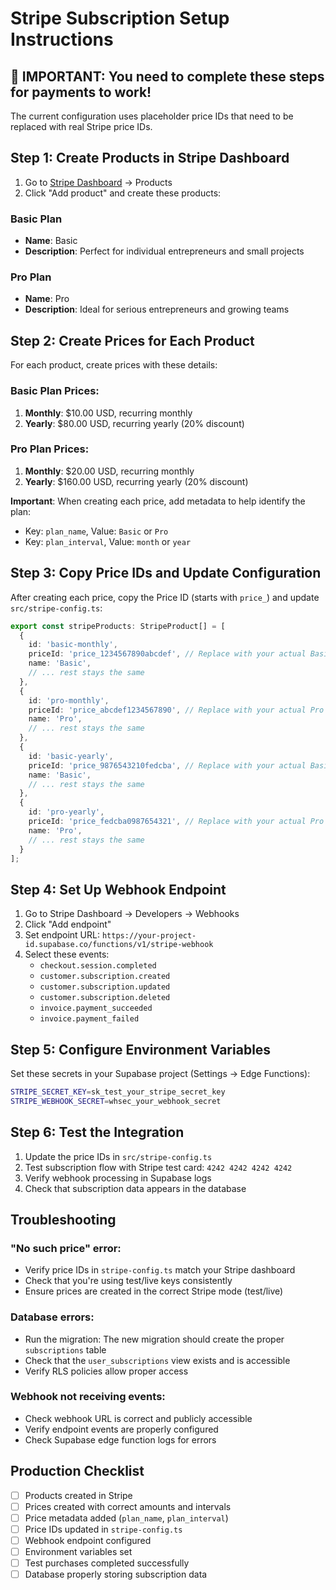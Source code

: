 # Stripe Subscription Setup Instructions

## 🚨 IMPORTANT: You need to complete these steps for payments to work!

The current configuration uses placeholder price IDs that need to be replaced with real Stripe price IDs.

## Step 1: Create Products in Stripe Dashboard

1. Go to [Stripe Dashboard](https://dashboard.stripe.com) → Products
2. Click "Add product" and create these products:

### Basic Plan
- **Name**: Basic
- **Description**: Perfect for individual entrepreneurs and small projects

### Pro Plan  
- **Name**: Pro
- **Description**: Ideal for serious entrepreneurs and growing teams

## Step 2: Create Prices for Each Product

For each product, create prices with these details:

### Basic Plan Prices:
1. **Monthly**: $10.00 USD, recurring monthly
2. **Yearly**: $80.00 USD, recurring yearly (20% discount)

### Pro Plan Prices:
1. **Monthly**: $20.00 USD, recurring monthly  
2. **Yearly**: $160.00 USD, recurring yearly (20% discount)

**Important**: When creating each price, add metadata to help identify the plan:
- Key: `plan_name`, Value: `Basic` or `Pro`
- Key: `plan_interval`, Value: `month` or `year`

## Step 3: Copy Price IDs and Update Configuration

After creating each price, copy the Price ID (starts with `price_`) and update `src/stripe-config.ts`:

```typescript
export const stripeProducts: StripeProduct[] = [
  {
    id: 'basic-monthly',
    priceId: 'price_1234567890abcdef', // Replace with your actual Basic Monthly price ID
    name: 'Basic',
    // ... rest stays the same
  },
  {
    id: 'pro-monthly', 
    priceId: 'price_abcdef1234567890', // Replace with your actual Pro Monthly price ID
    name: 'Pro',
    // ... rest stays the same
  },
  {
    id: 'basic-yearly',
    priceId: 'price_9876543210fedcba', // Replace with your actual Basic Yearly price ID
    name: 'Basic',
    // ... rest stays the same
  },
  {
    id: 'pro-yearly',
    priceId: 'price_fedcba0987654321', // Replace with your actual Pro Yearly price ID
    name: 'Pro', 
    // ... rest stays the same
  }
];
```

## Step 4: Set Up Webhook Endpoint

1. Go to Stripe Dashboard → Developers → Webhooks
2. Click "Add endpoint"
3. Set endpoint URL: `https://your-project-id.supabase.co/functions/v1/stripe-webhook`
4. Select these events:
   - `checkout.session.completed`
   - `customer.subscription.created`
   - `customer.subscription.updated`
   - `customer.subscription.deleted`
   - `invoice.payment_succeeded`
   - `invoice.payment_failed`

## Step 5: Configure Environment Variables

Set these secrets in your Supabase project (Settings → Edge Functions):

```bash
STRIPE_SECRET_KEY=sk_test_your_stripe_secret_key
STRIPE_WEBHOOK_SECRET=whsec_your_webhook_secret
```

## Step 6: Test the Integration

1. Update the price IDs in `src/stripe-config.ts`
2. Test subscription flow with Stripe test card: `4242 4242 4242 4242`
3. Verify webhook processing in Supabase logs
4. Check that subscription data appears in the database

## Troubleshooting

### "No such price" error:
- Verify price IDs in `stripe-config.ts` match your Stripe dashboard
- Check that you're using test/live keys consistently
- Ensure prices are created in the correct Stripe mode (test/live)

### Database errors:
- Run the migration: The new migration should create the proper `subscriptions` table
- Check that the `user_subscriptions` view exists and is accessible
- Verify RLS policies allow proper access

### Webhook not receiving events:
- Check webhook URL is correct and publicly accessible
- Verify endpoint events are properly configured
- Check Supabase edge function logs for errors

## Production Checklist

- [ ] Products created in Stripe
- [ ] Prices created with correct amounts and intervals
- [ ] Price metadata added (`plan_name`, `plan_interval`)
- [ ] Price IDs updated in `stripe-config.ts`
- [ ] Webhook endpoint configured
- [ ] Environment variables set
- [ ] Test purchases completed successfully
- [ ] Database properly storing subscription data